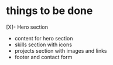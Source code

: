 # things to be done
[X]- Hero section 
- content for hero section
- skills section with icons
- projects section with images and links
- footer and contact form
